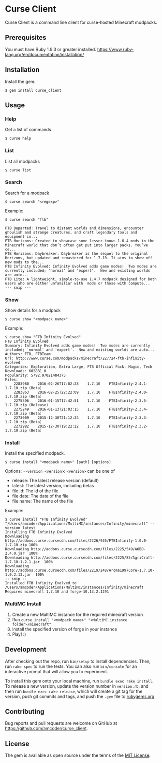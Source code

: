 # Curse Client

Curse Client is a command line client for curse-hosted Minecraft modpacks.

## Prerequisites

You must have Ruby 1.9.3 or greater installed.
https://www.ruby-lang.org/en/documentation/installation/

## Installation

Install the gem.

    $ gem install curse_client

## Usage

### Help

Get a list of commands

    $ curse help

### List
List all modpacks

    $ curse list

### Search

Search for a modpack

    $ curse search "<regexp>"

Example:

    $ curse search "ftb"

    FTB Departed: Travel to distant worlds and dimensions, encounter ghoulish and strange creatures, and craft legendary tools and equipment in...
    FTB Horizons: Created to showcase some lesser-known 1.6.4 mods in the Minecraft world that don’t often get put into larger packs. You’ve ce...
    FTB Horizons: Daybreaker: Daybreaker is the sequel to the original Horizons, but updated and remastered for 1.7.10. It aims to show off new mods to the...
    FTB Infinity Evolved: Infinity Evolved adds game modes!  Two modes are currently included; 'normal' and 'expert'.  New and existing worlds are auto...
    FTB Lite: A lightweight, simple-to-use 1.4.7 modpack designed for both users who are either unfamiliar with  mods or those with compute...
    --- snip ---

### Show

Show details for a modpack

    $ curse show "<modpack name>"

Example:

    $ curse show "FTB Infinity Evolved"
    FTB Infinity Evolved
    Summary: Infinity Evolved adds game modes!  Two modes are currently included; 'normal' and 'expert'.  New and existing worlds are auto...
    Authors: FTB, FTBTeam
    Url: http://www.curse.com/modpacks/minecraft/227724-ftb-infinity-evolved
    Categories: Exploration, Extra Large, FTB Official Pack, Magic, Tech
    Downloads: 602881.0
    Popularity: 5792.97021484375
    Files:
        2283980    2016-02-26T17:02:28    1.7.10    FTBInfinity-2.4.1-1.7.10.zip (Beta)
        2283863    2016-02-25T22:22:09    1.7.10    FTBInfinity-2.4.0-1.7.10.zip (Beta)
        2275596    2016-01-15T17:42:51    1.7.10    FTBInfinity-2.3.5-1.7.10.zip (Release)
        2275249    2016-01-13T21:03:15    1.7.10    FTBInfinity-2.3.4-1.7.10.zip (Beta)
        2273009    2015-12-30T21:12:24    1.7.10    FTBInfinity-2.3.3-1.7.10.zip (Beta)
        2272982    2015-12-30T19:22:22    1.7.10    FTBInfinity-2.3.2-1.7.10.zip (Beta)

### Install

Install the specified modpack.

    $ curse install "<modpack name>" [path] [options]

Options:
`--version <version>`: `<version>` can be one of
- release: The latest release version (default)
- latest: The latest version, including betas
- file id: The id of the file
- file date: The date of the file
- file name: The name of the file

Example:

    $ curse install "FTB Infinity Evolved" "/Users/amcoder/Applications/MultiMC/instances/Infinity/minecraft" --version latest
    Installing FTB Infinity Evolved
    Downloading http://addons.curse.cursecdn.com/files/2226/936/FTBInfinity-1.0.0-1.7.10.zip 100%
    Downloading http://addons.curse.cursecdn.com/files/2225/549/AOBD-2.4.0.jar  100%
    Downloading http://addons.curse.cursecdn.com/files/2225/85/AgriCraft-1.7.10-1.2.1.jar  100%
    Downloading http://addons.curse.cursecdn.com/files/2219/248/Aroma1997Core-1.7.10-1.0.2.13.jar  100%
    -- snip --
    Installed FTB Infinity Evolved to /Users/amcoder/Applications/MultiMC/instances/Infinity/minecraft
    Requires minecraft 1.7.10 and forge-10.13.2.1291

### MultiMC Install

1. Create a new MultiMC instance for the required minecraft version
2. Run `curse install "<modpack name>" "<MultiMC instance folder>/minecraft"`
3. Install the specified version of forge in your instance
4. Play! :)

## Development

After checking out the repo, run `bin/setup` to install dependencies. Then, run
`rake spec` to run the tests. You can also run `bin/console` for an interactive
prompt that will allow you to experiment.

To install this gem onto your local machine, run `bundle exec rake install`. To
release a new version, update the version number in `version.rb`, and then run
`bundle exec rake release`, which will create a git tag for the version, push
git commits and tags, and push the `.gem` file to
[rubygems.org](https://rubygems.org).

## Contributing

Bug reports and pull requests are welcome on GitHub at https://github.com/amcoder/curse_client.


## License

The gem is available as open source under the terms of the
[MIT License](http://opensource.org/licenses/MIT).
